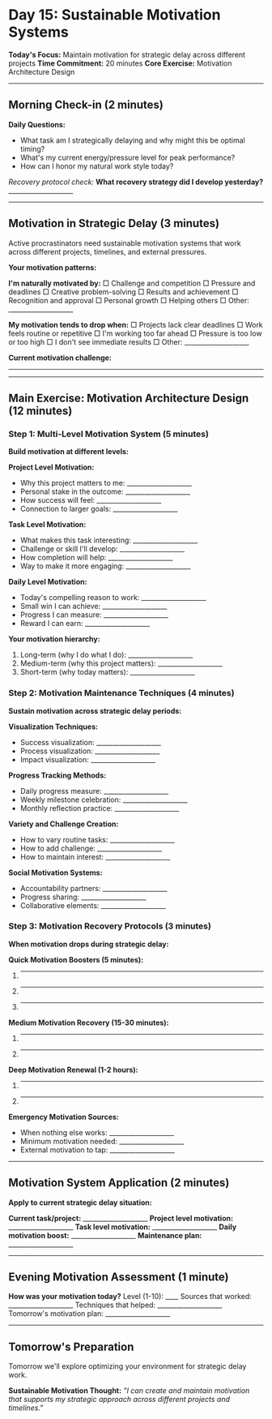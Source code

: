 # Day 15: Sustainable Motivation Systems

**Today's Focus:** Maintain motivation for strategic delay across different projects
**Time Commitment:** 20 minutes
**Core Exercise:** Motivation Architecture Design

---

## Morning Check-in (2 minutes)

**Daily Questions:**
- What task am I strategically delaying and why might this be optimal timing?
- What's my current energy/pressure level for peak performance?
- How can I honor my natural work style today?

*Recovery protocol check:*
**What recovery strategy did I develop yesterday?** ____________________

---

## Motivation in Strategic Delay (3 minutes)

Active procrastinators need sustainable motivation systems that work across different projects, timelines, and external pressures.

**Your motivation patterns:**

**I'm naturally motivated by:**
□ Challenge and competition
□ Pressure and deadlines
□ Creative problem-solving
□ Results and achievement
□ Recognition and approval
□ Personal growth
□ Helping others
□ Other: ____________________

**My motivation tends to drop when:**
□ Projects lack clear deadlines
□ Work feels routine or repetitive
□ I'm working too far ahead
□ Pressure is too low or too high
□ I don't see immediate results
□ Other: ____________________

**Current motivation challenge:**
____________________

---

## Main Exercise: Motivation Architecture Design (12 minutes)

### Step 1: Multi-Level Motivation System (5 minutes)

**Build motivation at different levels:**

**Project Level Motivation:**
- Why this project matters to me: ____________________
- Personal stake in the outcome: ____________________
- How success will feel: ____________________
- Connection to larger goals: ____________________

**Task Level Motivation:**
- What makes this task interesting: ____________________
- Challenge or skill I'll develop: ____________________
- How completion will help: ____________________
- Way to make it more engaging: ____________________

**Daily Level Motivation:**
- Today's compelling reason to work: ____________________
- Small win I can achieve: ____________________
- Progress I can measure: ____________________
- Reward I can earn: ____________________

**Your motivation hierarchy:**
1. Long-term (why I do what I do): ____________________
2. Medium-term (why this project matters): ____________________
3. Short-term (why today matters): ____________________

### Step 2: Motivation Maintenance Techniques (4 minutes)

**Sustain motivation across strategic delay periods:**

**Visualization Techniques:**
- Success visualization: ____________________
- Process visualization: ____________________
- Impact visualization: ____________________

**Progress Tracking Methods:**
- Daily progress measure: ____________________
- Weekly milestone celebration: ____________________
- Monthly reflection practice: ____________________

**Variety and Challenge Creation:**
- How to vary routine tasks: ____________________
- How to add challenge: ____________________
- How to maintain interest: ____________________

**Social Motivation Systems:**
- Accountability partners: ____________________
- Progress sharing: ____________________
- Collaborative elements: ____________________

### Step 3: Motivation Recovery Protocols (3 minutes)

**When motivation drops during strategic delay:**

**Quick Motivation Boosters (5 minutes):**
1. ____________________
2. ____________________
3. ____________________

**Medium Motivation Recovery (15-30 minutes):**
1. ____________________
2. ____________________

**Deep Motivation Renewal (1-2 hours):**
1. ____________________
2. ____________________

**Emergency Motivation Sources:**
- When nothing else works: ____________________
- Minimum motivation needed: ____________________
- External motivation to tap: ____________________

---

## Motivation System Application (2 minutes)

**Apply to current strategic delay situation:**

**Current task/project:** ____________________
**Project level motivation:** ____________________
**Task level motivation:** ____________________
**Daily motivation boost:** ____________________
**Maintenance plan:** ____________________

---

## Evening Motivation Assessment (1 minute)

**How was your motivation today?**
Level (1-10): ____
Sources that worked: ____________________
Techniques that helped: ____________________
Tomorrow's motivation plan: ____________________

---

## Tomorrow's Preparation
Tomorrow we'll explore optimizing your environment for strategic delay work.

**Sustainable Motivation Thought:**
*\"I can create and maintain motivation that supports my strategic approach across different projects and timelines.\"*
